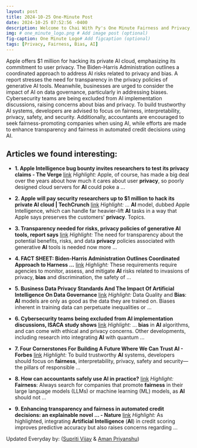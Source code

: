 ```yaml
---
layout: post
title: 2024-10-25 One-Minute Post
date: 2024-10-25 07:52:56 -0400
description: Welcome to Chai With Py's One Minute Fairness and Privacy, which aims to provide you the current happenings in the world of Fairness, Privacy, and AI.
img: # one_minute_logo.png # Add image post (optional)
fig-caption: One Minute Logo# Add figcaption (optional)
tags: [Privacy, Fairness, Bias, AI]
---
```


Apple offers $1 million for hacking its private AI cloud, emphasizing its commitment to user privacy. The Biden-Harris Administration outlines a coordinated approach to address AI risks related to privacy and bias. A report stresses the need for transparency in the privacy policies of generative AI tools. Meanwhile, businesses are urged to consider the impact of AI on data governance, particularly in addressing biases. Cybersecurity teams are being excluded from AI implementation discussions, raising concerns about bias and privacy. To build trustworthy AI systems, developers are advised to focus on fairness, interpretability, privacy, safety, and security. Additionally, accountants are encouraged to seek fairness-promoting companies when using AI, while efforts are made to enhance transparency and fairness in automated credit decisions using AI.

## Articles we found interesting:

- **1. Apple Intelligence bug bounty invites researchers to test its <b>privacy</b> claims - The Verge** [link](https://www.theverge.com/2024/10/24/24278881/apple-intelligence-bug-bounty-security-researchers-private-cloud-compute)
_Highlight:_ Apple, of course, has made a big deal over the years about how much it cares about user <b>privacy</b>, so poorly designed cloud servers for <b>AI</b> could poke a&nbsp;...

- **2. Apple will pay security researchers up to $1 million to hack its private <b>AI</b> cloud | TechCrunch** [link](https://techcrunch.com/2024/10/24/apple-will-pay-security-researchers-up-to-1-million-to-hack-its-private-ai-cloud/)
_Highlight:_ ... <b>AI</b> model, dubbed Apple Intelligence, which can handle far heavier-lift <b>AI</b> tasks in a way that Apple says preserves the customers&#39; <b>privacy</b>. Topics.

- **3. Transparency needed for risks, <b>privacy</b> policies of generative <b>AI</b> tools, report says** [link](https://www.biometricupdate.com/202410/transparency-needed-for-risks-privacy-policies-of-generative-ai-tools-report-says)
_Highlight:_ The need for transparency about the potential benefits, risks, and data <b>privacy</b> policies associated with generative <b>AI</b> tools is needed now more&nbsp;...

- **4. FACT SHEET: Biden-Harris Administration Outlines Coordinated Approach to Harness ...** [link](https://www.whitehouse.gov/briefing-room/statements-releases/2024/10/24/fact-sheet-biden-harris-administration-outlines-coordinated-approach-to-harness-power-of-ai-for-u-s-national-security/)
_Highlight:_ These requirements require agencies to monitor, assess, and mitigate <b>AI</b> risks related to invasions of privacy, <b>bias</b> and discrimination, the safety of&nbsp;...

- **5. Business Data Privacy Standards And The Impact Of <b>Artificial Intelligence</b> On Data Governance** [link](https://www.mondaq.com/unitedstates/privacy-protection/1534674/business-data-privacy-standards-and-the-impact-of-artificial-intelligence-on-data-governance)
_Highlight:_ Data Quality and <b>Bias</b>: <b>AI</b> models are only as good as the data they are trained on. Biases inherent in training data can perpetuate inequalities or&nbsp;...

- **6. Cybersecurity teams being excluded from <b>AI</b> implementation discussions, ISACA study shows** [link](https://www.itsecurityguru.org/2024/10/24/cybersecurity-teams-being-excluded-from-ai-implementation-discussions-isaca-study-shows/)
_Highlight:_ ... <b>bias</b> in <b>AI</b> algorithms, and can come with ethical and privacy concerns. Other developments, including research into integrating <b>AI</b> with quantum&nbsp;...

- **7. Four Cornerstones For Building A Future Where We Can Trust <b>AI</b> - Forbes** [link](https://www.forbes.com/councils/forbestechcouncil/2024/10/24/four-cornerstones-for-building-a-future-where-we-can-trust-ai/)
_Highlight:_ To build trustworthy <b>AI</b> systems, developers should focus on <b>fairness</b>, interpretability, privacy, safety and security—the pillars of responsible&nbsp;...

- **8. How can accountants safely use <b>AI</b> in practice?** [link](https://www.accountancyage.com/2024/10/24/how-can-accountants-safely-use-ai-in-practice/)
_Highlight:_ <b>Fairness</b>: Always search for companies that promote <b>fairness</b> in their large language models (LLMs) or machine learning (ML) models, as <b>AI</b> should not&nbsp;...

- **9. Enhancing transparency and <b>fairness</b> in automated credit decisions: an explainable novel ... - Nature** [link](https://www.nature.com/articles/s41598-024-75026-8)
_Highlight:_ As highlighted, integrating <b>Artificial Intelligence</b> (<b>AI</b>) in credit scoring improves predictive accuracy but also raises concerns regarding&nbsp;...


Updated Everyday by: (<a href="https://supritivijay.github.io/">Supriti Vijay</a> & <a href="https://amanpriyanshu.github.io/">Aman Priyanshu</a>)
